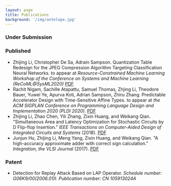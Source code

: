 ```yaml
---
layout: page
title: Publications
background: '/img/antelope.jpg'
---
```

### Under Submission



### Published

- Zhijing Li, Christopher De Sa, Adrain Sampson. Quantization Table Redesign for the JPEG Compression Algorithm Targeting Classification Neural Networks. to appear at *Resource-Constrained Machine Learning Workshop of the Conference on Systems and Machine Learning (ReCoML@SysML2020)* [PDF](/pdf/JPEGNN.pdf)
- Rachit Nigam, Sachille Atapattu, Samuel Thomas, Zhjing Li, Theodore Bauer, Yuwei Ye, Apurva Koti,  Adrian Sampson, Zhiru Zhang. Predictable Accelerator Design with Time-Sensitive Affine Types. to appear at *the ACM SIGPLAN Conference on Programming Language Design and
  Implementation 2020 (PLDI 2020)*. [PDF](/pdf/dahlia.pdf)
- Zhijing Li, Zhao Chen, Yili Zhang, Zixin Huang, and Weikang Qian. "Simultaneous Area and Latency Optimization for Stochastic Circuits by D Flip-flop Insertion." *IEEE Transactions on Computer-Aided Design of Integrated Circuits and Systems* (2018). [PDF](http://umji.sjtu.edu.cn/~wkqian/papers/Li_Chen_Zhang_Huang_Qian_Simultaneous_Area_and_Latency_Optimization_for_Stochastic_Circuits_by_D_Flip-flop_Insertion.pdf)
- Junjun Hu, Zhijing Li, Meng Yang, 
  Zixin Huang, and Weikang Qian. "A high-accuracy approximate adder with 
  correct sign calculation." *Integration, the VLSI Journal* (2017). [PDF](http://umji.sjtu.edu.cn/~wkqian/papers/Hu_Li_Yang_Huang_Qian_A_High_Accuracy_Approximate_Adder_with_Correct_Sign_Calculation.pdf)

### Patent

- Detection for Replay Attack Based on LAP Operator. *Schedule number: G06K9/00(2006.01)I. Publication number: CN 105913024A*